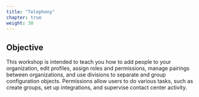 ```yaml
---
title: "Telephony"
chapter: true
weight: 30
---
```




## Objective

This workshop is intended to teach you how to add people to your organization, edit profiles, assign roles and permissions, manage pairings between organizations, and use divisions to separate and group configuration objects. Permissions allow users to do various tasks, such as create groups, set up integrations, and supervise contact center activity.
